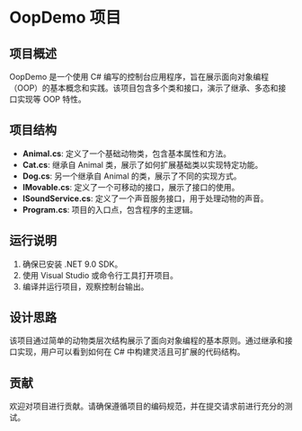 # OopDemo 项目

## 项目概述
OopDemo 是一个使用 C# 编写的控制台应用程序，旨在展示面向对象编程（OOP）的基本概念和实践。该项目包含多个类和接口，演示了继承、多态和接口实现等 OOP 特性。

## 项目结构
- **Animal.cs**: 定义了一个基础动物类，包含基本属性和方法。
- **Cat.cs**: 继承自 Animal 类，展示了如何扩展基础类以实现特定功能。
- **Dog.cs**: 另一个继承自 Animal 的类，展示了不同的实现方式。
- **IMovable.cs**: 定义了一个可移动的接口，展示了接口的使用。
- **ISoundService.cs**: 定义了一个声音服务接口，用于处理动物的声音。
- **Program.cs**: 项目的入口点，包含程序的主逻辑。

## 运行说明
1. 确保已安装 .NET 9.0 SDK。
2. 使用 Visual Studio 或命令行工具打开项目。
3. 编译并运行项目，观察控制台输出。

## 设计思路
该项目通过简单的动物类层次结构展示了面向对象编程的基本原则。通过继承和接口实现，用户可以看到如何在 C# 中构建灵活且可扩展的代码结构。

## 贡献
欢迎对项目进行贡献。请确保遵循项目的编码规范，并在提交请求前进行充分的测试。